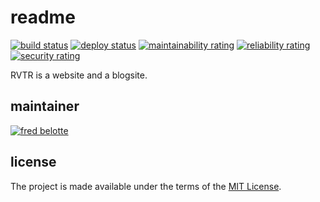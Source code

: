 # readme

[![build status](https://github.com/RVTR/rvtr/workflows/build/badge.svg)](https://github.com/RVTR/rvtr/actions?query=workflow%3Abuild)
[![deploy status](https://api.netlify.com/api/v1/badges/d3b96a1d-0997-4e5e-9c74-8e0c899f2062/deploy-status)](https://app.netlify.com/sites/rvtr/deploys)
[![maintainability rating](https://sonarcloud.io/api/project_badges/measure?project=rvtr_app&metric=sqale_rating)](https://sonarcloud.io/dashboard?id=rvtr_app)
[![reliability rating](https://sonarcloud.io/api/project_badges/measure?project=rvtr_app&metric=reliability_rating)](https://sonarcloud.io/dashboard?id=rvtr_app)
[![security rating](https://sonarcloud.io/api/project_badges/measure?project=rvtr_app&metric=security_rating)](https://sonarcloud.io/dashboard?id=rvtr_app)

RVTR is a website and a blogsite.

## maintainer

[![fred belotte][avatar_fb]][github_fb]

## license

The project is made available under the terms of the [MIT License][license_mit].

[avatar_fb]: https://avatars1.githubusercontent.com/u/22018714?s=115&u=f98957700fffa1dafd554980635726675430e587&v=4 "fred belotte"
[github_fb]: https://github.com/fredbelotte "fred belotte"
[license_mit]: https://github.com/RVTR/rvtr/blob/master/LICENSE "mit license"
